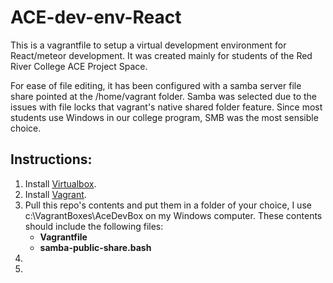 # ACE-dev-env-React
This is a vagrantfile to setup a virtual development environment for React/meteor development.  It was created mainly for students of the Red River College ACE Project Space.

For ease of file editing, it has been configured with a samba server file share pointed at the /home/vagrant folder.  Samba was selected due to the issues with file locks that vagrant's native shared folder feature.  Since most students use Windows in our college program, SMB was the most sensible choice.

<h2>Instructions: </h2>
<ol>
  <li>Install <a href="https://www.virtualbox.org/">Virtualbox</a>.</li>
  <li>Install <a href="https://www.vagrantup.com/">Vagrant</a>.</li>
  <li>Pull this repo's contents and put them in a folder of your choice, I use c:\VagrantBoxes\AceDevBox on my Windows computer.  These contents should include the following files: <ul><li><b>Vagrantfile</b></li><li><b>samba-public-share.bash</b></li></ul></li>
  <li></li>
  <li></li>
</ol>
